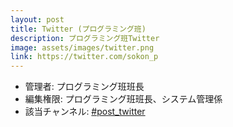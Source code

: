 ```yaml
---
layout: post
title: Twitter (プログラミング班)
description: プログラミング班Twitter
image: assets/images/twitter.png
link: https://twitter.com/sokon_p
---
```


- 管理者: プログラミング班班長
- 編集権限: プログラミング班班長、システム管理係
- 該当チャンネル: [#post_twitter](https://sokon.slack.com/messages/C4ZJWNHUK/)